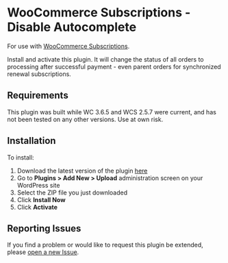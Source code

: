 # WooCommerce Subscriptions - Disable Autocomplete

 For use with [WooCommerce Subscriptions](https://woocommerce.com/products/woocommerce-subscriptions/).

Install and activate this plugin. It will change the status of all orders to processing after successful payment - even parent orders for synchronized renewal subscriptions.

## Requirements

This plugin was built while WC 3.6.5 and WCS 2.5.7 were current, and has not been tested on any other versions. Use at own risk.

## Installation

To install:

1. Download the latest version of the plugin [here](https://github.com/apmwebdev/woocommerce-subscriptions-disable-autocomplete/archive/master.zip)
1. Go to **Plugins > Add New > Upload** administration screen on your WordPress site
1. Select the ZIP file you just downloaded
1. Click **Install Now**
1. Click **Activate**

## Reporting Issues

If you find a problem or would like to request this plugin be extended, please [open a new Issue](https://github.com/apmwebdev/woocommerce-subscriptions-disable-autocomplete/issues/new).
